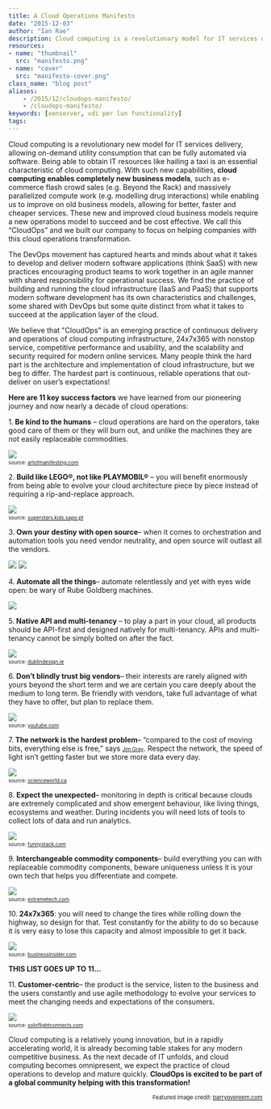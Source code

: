 ```yaml
---
title: A Cloud Operations Manifesto
date: "2015-12-03"
author: "Ian Rae"
description: Cloud computing is a revolutionary model for IT services delivery. Ian Rae discusses its operational model.
resources:
- name: "thumbnail"
  src: "manifesto.png"
- name: "cover"
  src: "manifesto-cover.png"
class_name: "blog post"
aliases:
    - /2015/12/cloudops-manifesto/
    - /cloudops-manifesto/
keywords: [xenserver, vdi per lun functionality]
tags:
---
```


<p>Cloud computing is a revolutionary new model for IT services delivery, allowing on-demand utility consumption that can be fully automated via software. Being able to obtain IT resources like hailing a taxi is an essential characteristic of cloud computing. With such new capabilities, <strong>cloud computing enables completely new business models</strong>, such as e-commerce flash crowd sales (e.g. Beyond the Rack) and massively parallelized compute work (e.g. modelling drug interactions) while enabling us to improve on old business models, allowing for better, faster and cheaper services. These new and improved cloud business models require a new operations model to succeed and be cost effective. We call this “CloudOps” and we built our company to focus on helping companies with this cloud operations transformation.</p>

<p>The DevOps movement has captured hearts and minds about what it takes to develop and deliver modern software applications (think SaaS) with new practices encouraging product teams to work together in an agile manner with shared responsibility for operational success. We find the practice of building and running the cloud infrastructure (IaaS and PaaS) that supports modern software development has its own characteristics and challenges, some shared with DevOps but some quite distinct from what it takes to succeed at the application layer of the cloud.</p>

<p>We believe that "CloudOps" is an emerging practice of continuous delivery and operations of cloud computing infrastructure, 24x7x365 with nonstop service, competitive performance and usability, and the scalability and security required for modern online services. Many people think the hard part is the architecture and implementation of cloud infrastructure, but we beg to differ. The hardest part is continuous, reliable operations that out-deliver on user’s expectations!</p>

<p><strong>Here are 11 key success factors</strong> we have learned from our pioneering journey and now nearly a decade of cloud operations:</p>

<p>1.<b> Be kind to the humans</b> – cloud operations are hard on the operators, take good care of them or they will burn out, and unlike the machines they are not easily replaceable commodities.</p>

<img src="/images/blog/post/kindness.jpg">
<span style="font-size: 10px;"><br> source: <a style="font-size: 10px;" href="http://artofmanifesting.com/uploads/3/5/2/6/3526955/4358811_orig.jpg" target="_blank">artofmanifesting.com</a></span>

<p>2.<b> Build like LEGO®, not like PLAYMOBIL®</b> – you will benefit enormously from being able to evolve your cloud architecture piece by piece instead of requiring a rip-and-replace approach.</p>
<img src="/images/blog/post/lego-vs-playmobil.jpg">
<span style="font-size: 10px;"><br> source: <a  style="font-size: 10px;" href="http://superstars.kids.sapo.pt/playmobil-vs-lego/" target="_blank">superstars.kids.sapo.pt</a></span>


<p>3.<b> Own your destiny with open source</b>– when it comes to orchestration and automation tools you need vendor neutrality, and open source will outlast all the vendors.</p>
<a href="https://cloudstack.apache.org/" target="_blank"><img src="/images/blog/post/apache_cloudstack_with_cloud_monkey-e1396966707935.jpg"></a>
<a href="http://www.openstack.org"><img src="/images/blog/post/openstack-transparent-2.png" style="max-width: 300px;"></a>

<p>4.<b> Automate all the things</b>– automate relentlessly and yet with eyes wide open: be wary of Rube Goldberg machines.</p>
<img src="/images/blog/post/rube.png">
<p>5.<b> Native API and multi-tenancy</b> – to play a part in your cloud, all products should be API-first and designed natively for multi-tenancy. APIs and multi-tenancy cannot be simply bolted on after the fact.</p>

<img src="/images/blog/post/cube.jpg">
<span style="font-size: 10px;"><br> source: <a style="font-size: 10px;" href="http://www.dublindesign.ie/courses/graphic-design-courses" target="_blank">dublindesign.ie</a></span>

<p>6.<b> Don’t blindly trust big vendors</b>– their interests are rarely aligned with yours beyond the short term and we are certain you care deeply about the medium to long term. Be friendly with vendors, take full advantage of what they have to offer, but plan to replace them.</p>

<img src="/images/blog/post/apple_1984_ad_5.jpg">
<span style="font-size: 10px;"><br> source: <a style="font-size: 10px;" href="https://www.youtube.com/watch?v=OYecfV3ubP8" target="_blank">youtube.com</a></span>

<p>7.<b> The network is the hardest problem</b>– “compared to the cost of moving bits, everything else is free,” says <a  style="font-size: 10px;" href="https://en.wikipedia.org/wiki/Jim_Gray_(computer_scientist)" target="_blank">Jim Gray</a>. Respect the network, the speed of light isn’t getting faster but we store more data every day.</p>

<img src="/images/blog/post/space_sign_small_2.gif">
<span style="font-size: 10px;"><br> source: <a  style="font-size: 10px;" href="http://www.scienceworld.ca/blog/cosmic-speed-limit-why-cant-we-travel-light-speed" target="_blank">scienceworld.ca</a></span>

<p>8.<b> Expect the unexpected</b>– monitoring in depth is critical because clouds are extremely complicated and show emergent behaviour, like living things, ecosystems and weather. During incidents you will need lots of tools to collect lots of data and run analytics.</p>

<img src="/images/blog/post/Surprise-monkey.jpg">
<span style="font-size: 10px;"><br> source: <a  style="font-size: 10px;" href="http://funnystack.com/2014/04/23/surprised-funny-scared-monkey/" target="_blank">funnystack.com</a></span>

<p>9.<b> Interchangeable commodity components</b>– build everything you can with replaceable commodity components, beware uniqueness unless it is your own tech that helps you differentiate and compete.</p>

<img src="/images/blog/post/modular-components.jpg">
<span style="font-size: 10px;"><br> source: <a  style="font-size: 10px;" href="http://www.extremetech.com/computing/193256-googles-project-ara-pushes-ahead-with-new-modular-smartphone-prototype" target="_blank">extremetech.com</a></span>

<p>10.<b> 24x7x365</b>: you will need to change the tires while rolling down the highway, so design for that. Test constantly for the ability to do so because it is very easy to lose this capacity and almost impossible to get it back.</p>

<a href="https://www.citylab.com/life/2013/09/so-apparently-its-cool-hang-out-moving-tilted-cars-saudi-arabia-now/7015/"><img src="/images/blog/post/change-tires-while-driving.jpg" style="max-width: 500px;"></a>
<span style="font-size: 10px;"><br> source: <a  style="font-size: 10px;" href="http://www.businessinsider.com/saudi-arabia-sidewall-skiing-2013-4" target="_blank">businessinsider.com</a></span>

<p><b>THIS LIST GOES UP TO 11… </b></p>

<p>11.<b> Customer-centric</b>– the product is the service, listen to the business and the users constantly and use agile methodology to evolve your services to meet the changing needs and expectations of the consumers.</p>

<img src="/images/blog/post/feedback.jpeg">
<span style="font-size: 10px;"><br> source: <a  style="font-size: 10px;"href="http://soloflightconnects.com/page/3" target="_blank">soloflightconnects.com</a></span>

<p>Cloud computing is a relatively young innovation, but in a rapidly accelerating world, it is already becoming table stakes for any modern competitive business. As the next decade of IT unfolds, and cloud computing becomes omnipresent, we expect the practice of cloud operations to develop and mature quickly. <strong>CloudOps is excited to be part of a global community helping with this transformation!</strong></p>

<p style="font-size: 11px; text-align: right;">Featured image credit: <a style="font-size: 11px;" href="http://www.barryovereem.com/the-spotify-agile-manifesto/">barryovereem.com</a></p>